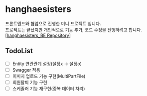 # hanghaesisters
프론트엔드와 협업으로 진행한 미니 프로젝트 입니다.  
프로젝트는 끝났지만 개인적으로 기능 추가, 코드 수정을 진행하려고 합니다.  
[[hanghaesisters_BE Repository]](https://github.com/HanghaeSisters/Back)

## TodoList
- [ ] Entity 연관관계 설정(설정x -> 설정o)
- [ ] Swagger 적용
- [ ] 이미지 업로드 기능 구현(MultiPartFile)
- [ ] 회원탈퇴 기능 구현
- [ ] 스케줄러 기능 재구현(중복 데이터 처리)
